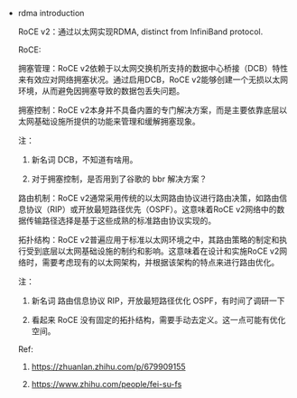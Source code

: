 * rdma introduction

    RoCE v2：通过以太网实现RDMA, distinct from InfiniBand protocol.

    RoCE:

    拥塞管理：RoCE v2依赖于以太网交换机所支持的数据中心桥接（DCB）特性来有效应对网络拥塞状况。通过启用DCB，RoCE v2能够创建一个无损以太网环境，从而避免因拥塞导致的数据包丢失问题。
    
    拥塞控制：RoCE v2本身并不具备内置的专门解决方案，而是主要依靠底层以太网基础设施所提供的功能来管理和缓解拥塞现象。

    注：

    1. 新名词 DCB，不知道有啥用。

    2. 对于拥塞控制，是否用到了谷歌的 bbr 解决方案？

    路由机制：RoCE v2通常采用传统的以太网路由协议进行路由决策，如路由信息协议（RIP）或开放最短路径优先（OSPF）。这意味着RoCE v2网络中的数据传输路径选择是基于这些成熟的标准路由协议实现的。

    拓扑结构：RoCE v2普遍应用于标准以太网环境之中，其路由策略的制定和执行受到底层以太网基础设施的制约和影响。这意味着在设计和实施RoCE v2网络时，需要考虑现有的以太网架构，并根据该架构的特点来进行路由优化。

    注：

    1. 新名词 路由信息协议 RIP，开放最短路径优化 OSPF，有时间了调研一下

    2. 看起来 RoCE 没有固定的拓扑结构，需要手动去定义。这一点可能有优化空间。

    Ref:

    1. <https://zhuanlan.zhihu.com/p/679909155>

    2. <https://www.zhihu.com/people/fei-su-fs>